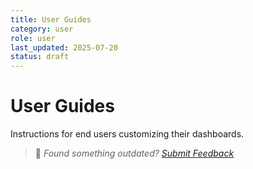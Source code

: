 ```yaml
---
title: User Guides
category: user
role: user
last_updated: 2025-07-20
status: draft
---
```


# User Guides

Instructions for end users customizing their dashboards.

> 💬 *Found something outdated? [Submit Feedback](../feedback.md)*
